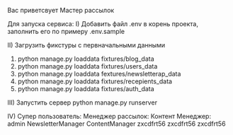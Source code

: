 Вас приветсвует Мастер рассылок 

Для запуска сервиса: 
I) Добавить файл .env в корень проекта, заполнить его по примеру .env.sample

II) Загрузить фикстуры с первначальными данными
1) python manage.py loaddata fixtures/blog_data
2) python manage.py loaddata fixtures/users_data
3) python manage.py loaddata fextures/newsletterap_data
4) python manage.py loaddata fixtures/recepients_data
5) python manage.py loaddata fixtures/auth_data

III) Запустить сервер
python manage.py runserver

IV) Супер пользователь:       Менеджер рассылок:       Контент Менеджер:
    admin                     NewsletterManager        ContentManager
    zxcdfrt56                 zxcdfrt56                zxcdfrt56

    
